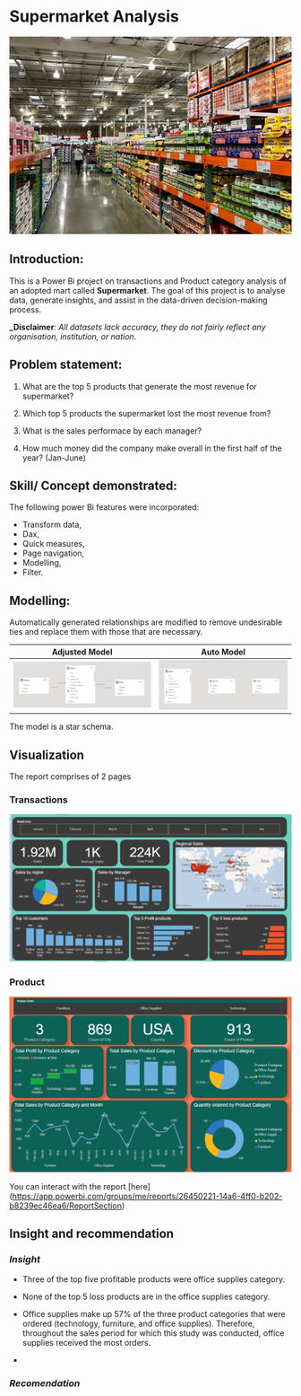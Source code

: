 # Supermarket Analysis

![](Intro.jpg)

## Introduction:

This is a Power Bi project on transactions and Product category analysis of an adopted mart called **Supermarket**.
The goal of this project is to analyse data, generate insights, and assist in the data-driven decision-making process.

**_Disclaimer**_: All datasets lack accuracy, they do not fairly reflect any organisation, institution, or nation_.

## Problem statement:

1. What are the top 5 products that generate the most revenue for supermarket?

2. Which top 5 products the supermarket lost the most revenue from?

3. What is the sales performace by each manager?

4. How much money did the company make overall in the first half of the year? (Jan-June)

## Skill/ Concept demonstrated:

The following power Bi features were incorporated:
- Transform data, 
- Dax, 
- Quick measures, 
- Page navigation, 
- Modelling, 
- Filter.

## Modelling:

Automatically generated relationships are modified to remove undesirable ties and replace them with those that are necessary.

Adjusted Model           | Auto Model
:-----------------------:|:-----------------------: 
![](adjusted.png)  |   ![](auto.png)


The model is a star schema.

## Visualization

The report comprises of 2 pages

### Transactions

![](transaction.PNG)

### Product

![](product.PNG)

You can interact with the report [here] (https://app.powerbi.com/groups/me/reports/26450221-14a6-4ff0-b202-b8239ec46ea6/ReportSection)

## Insight and recommendation

### _Insight_

- Three of the top five profitable products were office supplies category.

- None of the top 5 loss products are in the office supplies category.

- Office supplies make up 57% of the three product categories that were ordered (technology, furniture, and office supplies).
Therefore, throughout the sales period for which this study was conducted, office supplies received the most orders.

- 

### _Recomendation_









